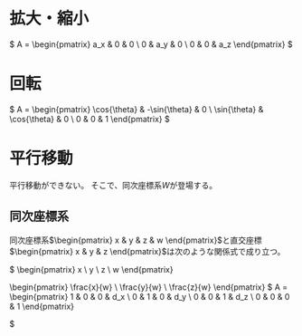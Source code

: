 <!--
 FileName:      cg
 Author:        8ucchiman
 CreatedDate:   2023-04-27 17:06:36
 LastModified:  2023-01-25 10:56:12 +0900
 Reference:     8ucchiman.jp
 Description:   ---
-->



# 拡大・縮小

$
  A = \begin{pmatrix}
    a_x & 0 & 0 \\
    0 & a_y & 0 \\
    0 & 0 & a_z
  \end{pmatrix}
$
# 回転
$
  A = \begin{pmatrix}
    \cos{\theta} & -\sin{\theta} & 0 \\
    \sin{\theta} &  \cos{\theta} & 0 \\
    0 & 0 & 1
  \end{pmatrix}
$

# 平行移動
平行移動ができない。
そこで、同次座標系$W$が登場する。

## 同次座標系
同次座標系$\begin{pmatrix} x & y & z & w \end{pmatrix}$と直交座標$\begin{pmatrix} x & y & z \end{pmatrix}$は次のような関係式で成り立つ。

$
\begin{pmatrix} x \\
                y \\
                z \\
                w
\end{pmatrix}

\begin{pmatrix} \frac{x}{w} \\
                \frac{y}{w} \\
                \frac{z}{w}
\end{pmatrix}
$
  A = \begin{pmatrix}
    1 & 0 & 0 & d_x \\
    0 & 1 & 0 & d_y \\
    0 & 0 & 1 & d_z \\
    0 & 0 & 0 & 1
  \end{pmatrix}

$ 
